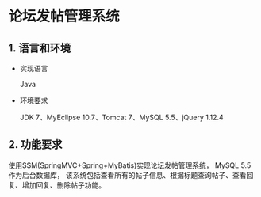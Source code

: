 # 论坛发帖管理系统

## 1. 语言和环境 

 * 实现语言 

   Java

 * 环境要求 

   JDK 7、MyEclipse 10.7、Tomcat 7、MySQL 5.5、jQuery 1.12.4 

## 2. 功能要求 

使用SSM(SpringMVC+Spring+MyBatis)实现论坛发帖管理系统， MySQL 5.5 作为后台数据库，
该系统包括查看所有的帖子信息、根据标题查询帖子、查看回复、增加回复、删除帖子功能。 
